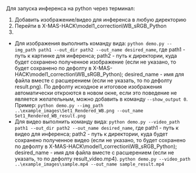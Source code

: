 Для запуска инференса на python через терминал:
1. Добавить изображение/видео для инференса в любую директорию
2. Перейти в X-MAS-HACK\model1_correction\WB_sRGB_Python
3.
* Для изображения выполнить команду вида: `python demo.py --img_path path1 --out_dir path2 --out_name desired_name`, где path1 - путь к картинке для инференса; path2 - путь к директории, куда будет сохранено полученное изображение (если не указано, то будет сохранено по дефолту в X-MAS-HACK\model1_correction\WB_sRGB_Python); desired_name - имя для файла вместе с расшерением (если не указать, то по дефолту result.png). По дефолту исходное и итоговое изображения автоматически откроются в новом окне, если это поведение не является желательным, можно добавить в команду `--show_output 0`. Пример: `python demo.py --img_path ..\example_images\Set1_Rendered_WB.png --out_name Set1_Rendered_WB_result.png`
* Для видео выполнить команду вида: `python demo.py --video_path path1 --out_dir path2 --out_name desired_name`, где path1 - путь к видео для инференса; path2 - путь к директории, куда будет сохранено полученное видео (если не указано, то будет сохранено по дефолту в X-MAS-HACK\model1_correction\WB_sRGB_Python); desired_name - имя для файла вместе с расшерением (если не указать, то по дефолту result_video.mp4). `python demo.py --video_path ..\example_images\sample.mp4 --out_name sample_result.mp4`

